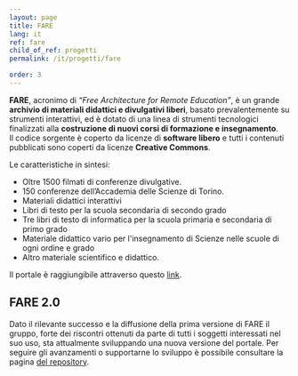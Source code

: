 ```yaml
---
layout: page
title: FARE 
lang: it
ref: fare 
child_of_ref: progetti
permalink: /it/progetti/fare

order: 3
---
```

**FARE**, acronimo di *“Free Architecture for Remote Education”*, è un grande
**archivio di materiali didattici e divulgativi liberi**,
basato prevalentemente su strumenti interattivi, ed è dotato di una linea di
strumenti tecnologici finalizzati alla **costruzione di nuovi corsi di formazione
e insegnamento**.  
Il codice sorgente è coperto da licenze di **software libero** e tutti i contenuti
pubblicati sono coperti da licenze **Creative Commons**.

Le caratteristiche in sintesi:
- Oltre 1500 filmati di conferenze divulgative.  
- 150 conferenze dell’Accademia delle Scienze di Torino.  
- Materiali didattici interattivi 
- Libri di testo per la scuola secondaria di secondo grado 
- Tre libri di testo di informatica per la scuola primaria e secondaria di primo
grado 
- Materiale didattico vario per l'insegnamento di Scienze nelle scuole di
ogni ordine e grado 
- Altro materiale scientifico e didattico.

Il portale è raggiungibile attraverso questo [link](https://fare.polito.it).

## FARE 2.0
Dato il rilevante successo e la diffusione della prima versione di FARE il
gruppo, forte dei riscontri ottenuti da parte di tutti i soggetti interessati
nel suo uso, sta attualmente sviluppando una nuova versione del portale. 
Per seguire gli avanzamenti o supportarne lo sviluppo è possibile consultare la
pagina [del repository](https://github.com/open-education-polito/fare-invenio).
